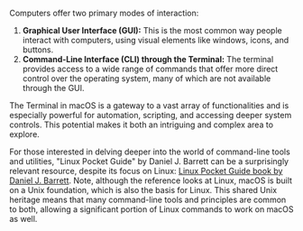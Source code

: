 Computers offer two primary modes of interaction:
1. **Graphical User Interface (GUI):** This is the most common way people interact with computers, using visual elements like windows, icons, and buttons.
2. **Command-Line Interface (CLI) through the Terminal:** The terminal provides access to a wide range of commands that offer more direct control over the operating system, many of which are not available through the GUI.

The Terminal in macOS is a gateway to a vast array of functionalities and is especially powerful for automation, scripting, and accessing deeper system controls. This potential makes it both an intriguing and complex area to explore.

For those interested in delving deeper into the world of command-line tools and utilities, "Linux Pocket Guide" by Daniel J. Barrett can be a surprisingly relevant resource, despite its focus on Linux:  [Linux Pocket Guide book by Daniel J. Barrett](https://www.thriftbooks.com/w/linux-pocket-guide_daniel-j-barrett/271763/item/1468527/?utm_source=google&utm_medium=cpc&utm_campaign=high_vol_midlist_standard_shopping_customer_acquisition&utm_adgroup=&utm_term=&utm_content=666157863328&gad_source=1&gclid=CjwKCAiA44OtBhAOEiwAj4gpOaNaBFsJqwpn1RQkHNyqwf1wS0OQh3LFMGr-0TNEBrZcwbeVszUX-hoCaQMQAvD_BwE#idiq=1468527&edition=3507890). Note, although the reference looks at Linux, macOS is built on a Unix foundation, which is also the basis for Linux. This shared Unix heritage means that many command-line tools and principles are common to both, allowing a significant portion of Linux commands to work on macOS as well.
